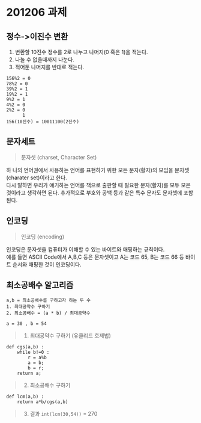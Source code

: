# 201206 과제

## 정수->이진수 변환

1. 변환할 10진수 정수를 2로 나누고 나머지(0 혹은 1)을 적는다.
2. 나눌 수 없을때까지 나눈다.
3. 적어둔 나머지를 반대로 적는다.


```
156%2 = 0
78%2 = 0
39%2 = 1
19%2 = 1
9%2 = 1
4%2 = 0
2%2 = 0
      1
156(10진수) = 10011100(2진수)
```

## 문자세트

> 문자셋 (charset, Character Set)

하 나의 언어권에서 사용하는 언어를 표현하기 위한 모든 문자(활자)의 모임을 문자셋(charater set)이라고 한다.   
다시 말하면 우리가 얘기하는 언어를 책으로 출판할 때 필요한 문자(활자)를 모두 모은 것이라고 생각하면 된다. 추가적으로 부호와 공백 등과 같은 특수 문자도 문자셋에 포함된다.   

## 인코딩

> 인코딩 (encoding)

인코딩은 문자셋을 컴퓨터가 이해할 수 있는 바이트와 매핑하는 규칙이다.    
예를 들면 ASCII Code에서 A,B,C 등은 문자셋이고 A는 코드 65, B는 코드 66 등 바이트 순서와 매핑한 것이 인코딩이다.

## 최소공배수 알고리즘
```
a,b = 최소공배수를 구하고자 하는 두 수   
1. 최대공약수 구하기   
2. 최소공배수 = (a * b) / 최대공약수   
```

```a = 30 , b = 54```
> 1. 최대공약수 구하기 (유클리드 호제법)
```
def cgs(a,b) :
    while b!=0 :
        r = a%b
        a = b;
        b = r;
    return a;
```

> 2. 최소공배수 구하기
```
def lcm(a,b) :
    return a*b/cgs(a,b)
```
> 3. 결과
```int(lcm(30,54))```
= 270
